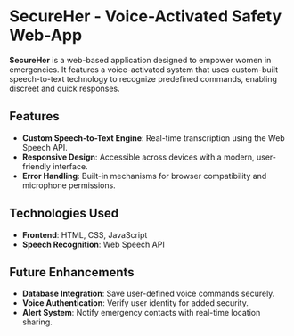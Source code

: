 # SecureHer - Voice-Activated Safety Web-App  

**SecureHer** is a web-based application designed to empower women in emergencies. It features a voice-activated system that uses custom-built speech-to-text technology to recognize predefined commands, enabling discreet and quick responses.  

## Features  
- **Custom Speech-to-Text Engine**: Real-time transcription using the Web Speech API.  
- **Responsive Design**: Accessible across devices with a modern, user-friendly interface.  
- **Error Handling**: Built-in mechanisms for browser compatibility and microphone permissions.  

## Technologies Used  
- **Frontend**: HTML, CSS, JavaScript  
- **Speech Recognition**: Web Speech API  

## Future Enhancements  
- **Database Integration**: Save user-defined voice commands securely.  
- **Voice Authentication**: Verify user identity for added security.  
- **Alert System**: Notify emergency contacts with real-time location sharing.  


